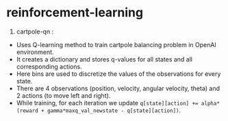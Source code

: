 # reinforcement-learning </br>
1. cartpole-qn : 
  - Uses Q-learning method to train cartpole balancing problem in OpenAI environment. 
  - It creates a dictionary and stores q-values for all states and all corresponding actions.
  - Here bins are used to discretize the values of the observations for every state.
  - There are 4 observations (position, velocity, angular velocity, theta) and 2 actions (to move left and right).
  - While training, for each iteration we update `q[state][action] += alpha*(reward + gamma*maxq_val_newstate - q[state][action])`.
